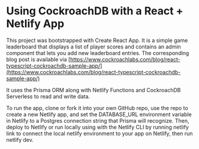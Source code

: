 # Using CockroachDB with a React + Netlify App

This project was bootstrapped with Create React App. It is a simple game leaderboard that displays a list of player scores and contains an admin component that lets you add new leaderboard entries. The corresponding blog post is available via [https://www.cockroachlabs.com/blog/react-typescript-cockroachdb-sample-app/](https://www.cockroachlabs.com/blog/react-typescript-cockroachdb-sample-app/)

It uses the Prisma ORM along with Netlify Functions and CockroachDB Serverless to read and write data.

To run the app, clone or fork it into your own GitHub repo, use the repo to create a new Netlify app, and set the DATABASE_URL environment variable in Netlify to a Postgres connection string that Prisma will recognize. Then, deploy to Netlify or run locally using with the Netlify CLI by running netlify link to connect the local netlify environment to your app on Netlify, then run netlify dev.

